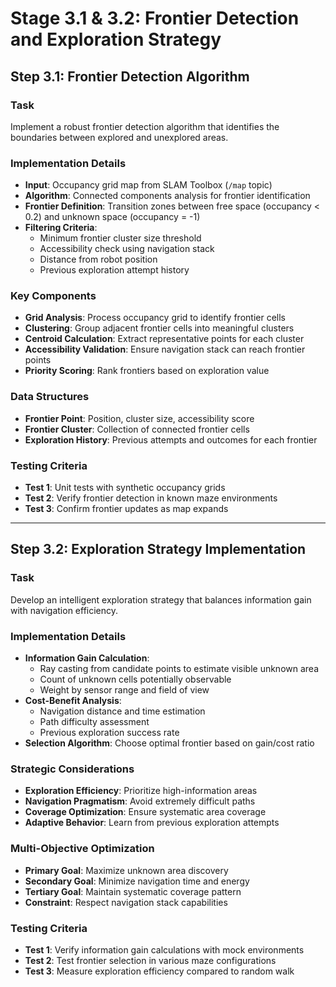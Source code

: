 # Stage 3.1 & 3.2: Frontier Detection and Exploration Strategy

## Step 3.1: Frontier Detection Algorithm

### Task
Implement a robust frontier detection algorithm that identifies the boundaries between explored and unexplored areas.

### Implementation Details
- **Input**: Occupancy grid map from SLAM Toolbox (`/map` topic)
- **Algorithm**: Connected components analysis for frontier identification
- **Frontier Definition**: Transition zones between free space (occupancy < 0.2) and unknown space (occupancy = -1)
- **Filtering Criteria**:
  - Minimum frontier cluster size threshold
  - Accessibility check using navigation stack
  - Distance from robot position
  - Previous exploration attempt history

### Key Components
- **Grid Analysis**: Process occupancy grid to identify frontier cells
- **Clustering**: Group adjacent frontier cells into meaningful clusters
- **Centroid Calculation**: Extract representative points for each cluster
- **Accessibility Validation**: Ensure navigation stack can reach frontier points
- **Priority Scoring**: Rank frontiers based on exploration value

### Data Structures
- **Frontier Point**: Position, cluster size, accessibility score
- **Frontier Cluster**: Collection of connected frontier cells
- **Exploration History**: Previous attempts and outcomes for each frontier

### Testing Criteria
- **Test 1**: Unit tests with synthetic occupancy grids
- **Test 2**: Verify frontier detection in known maze environments
- **Test 3**: Confirm frontier updates as map expands

---

## Step 3.2: Exploration Strategy Implementation

### Task
Develop an intelligent exploration strategy that balances information gain with navigation efficiency.

### Implementation Details
- **Information Gain Calculation**:
  - Ray casting from candidate points to estimate visible unknown area
  - Count of unknown cells potentially observable
  - Weight by sensor range and field of view
- **Cost-Benefit Analysis**:
  - Navigation distance and time estimation
  - Path difficulty assessment
  - Previous exploration success rate
- **Selection Algorithm**: Choose optimal frontier based on gain/cost ratio

### Strategic Considerations
- **Exploration Efficiency**: Prioritize high-information areas
- **Navigation Pragmatism**: Avoid extremely difficult paths
- **Coverage Optimization**: Ensure systematic area coverage
- **Adaptive Behavior**: Learn from previous exploration attempts

### Multi-Objective Optimization
- **Primary Goal**: Maximize unknown area discovery
- **Secondary Goal**: Minimize navigation time and energy
- **Tertiary Goal**: Maintain systematic coverage pattern
- **Constraint**: Respect navigation stack capabilities

### Testing Criteria
- **Test 1**: Verify information gain calculations with mock environments
- **Test 2**: Test frontier selection in various maze configurations
- **Test 3**: Measure exploration efficiency compared to random walk
